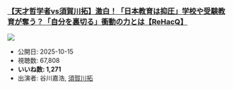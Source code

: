 ### [【天才哲学者vs須賀川拓】激白！「日本教育は抑圧」学校や受験教育が奪う？「自分を裏切る」衝動の力とは【ReHacQ】](https://www.youtube.com/watch?v=E_HqBZ_0kQU)
[![](https://img.youtube.com/vi/E_HqBZ_0kQU/sddefault.jpg)](https://www.youtube.com/watch?v=E_HqBZ_0kQU)
-   公開日: 2025-10-15
-   視聴数: 67,808
-   **いいね数: 1,271**
-   出演者: 谷川嘉浩, [須賀川拓](/rehacq_fan/people/須賀川拓 "wikilink")
